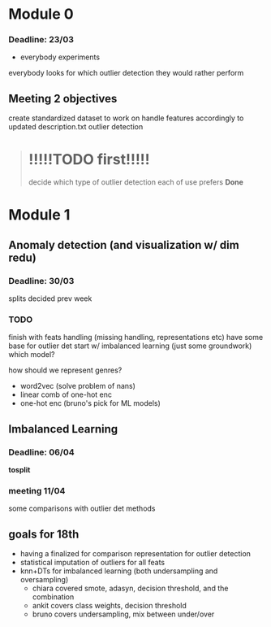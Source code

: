 # Module 0
### Deadline: 23/03
- everybody experiments

everybody looks for which outlier detection they would rather perform

## Meeting 2 objectives
create standardized dataset to work on
handle features accordingly to updated description.txt
outlier detection


> # !!!!!TODO first!!!!!
> decide which type of outlier detection each of use prefers
> __Done__




# Module 1
## Anomaly detection (and visualization w/ dim redu)
### Deadline: 30/03
splits decided prev week


### TODO
finish with feats handling (missing handling, representations etc)
have some base for outlier det
start w/ imbalanced learning (just some groundwork)
    which model?


how should we represent genres?
- word2vec (solve problem of nans)
- linear comb of one-hot enc
- one-hot enc (bruno's pick for ML models)


## Imbalanced Learning
### Deadline: 06/04
__tosplit__


### meeting 11/04
some comparisons with outlier det methods


## goals for 18th
- having a finalized for comparison representation for outlier detection
- statistical imputation of outliers for all feats
- knn+DTs for imbalanced learning (both undersampling and oversampling)
  - chiara covered smote, adasyn, decision threshold, and the combination
  - ankit covers class weights, decision threshold
  - bruno covers undersampling, mix between under/over